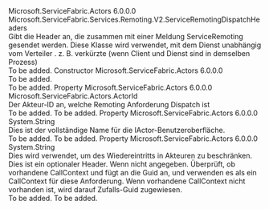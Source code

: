 <Type Name="ActorRemotingDispatchHeaders" FullName="Microsoft.ServiceFabric.Actors.Remoting.V2.ActorRemotingDispatchHeaders">
  <TypeSignature Language="C#" Value="public class ActorRemotingDispatchHeaders : Microsoft.ServiceFabric.Services.Remoting.V2.ServiceRemotingDispatchHeaders" />
  <TypeSignature Language="ILAsm" Value=".class public auto ansi beforefieldinit ActorRemotingDispatchHeaders extends Microsoft.ServiceFabric.Services.Remoting.V2.ServiceRemotingDispatchHeaders" />
  <TypeSignature Language="DocId" Value="T:Microsoft.ServiceFabric.Actors.Remoting.V2.ActorRemotingDispatchHeaders" />
  <TypeSignature Language="VB.NET" Value="Public Class ActorRemotingDispatchHeaders&#xA;Inherits ServiceRemotingDispatchHeaders" />
  <TypeSignature Language="F#" Value="type ActorRemotingDispatchHeaders = class&#xA;    inherit ServiceRemotingDispatchHeaders" />
  <AssemblyInfo>
    <AssemblyName>Microsoft.ServiceFabric.Actors</AssemblyName>
    <AssemblyVersion>6.0.0.0</AssemblyVersion>
  </AssemblyInfo>
  <Base>
    <BaseTypeName>Microsoft.ServiceFabric.Services.Remoting.V2.ServiceRemotingDispatchHeaders</BaseTypeName>
  </Base>
  <Interfaces />
  <Docs>
    <summary>
            Gibt die Header an, die zusammen mit einer Meldung ServiceRemoting gesendet werden. Diese Klasse wird verwendet, mit dem Dienst unabhängig vom Verteiler <see cref="T:Microsoft.ServiceFabric.Actors.Remoting.V2.Runtime.ActorServiceRemotingDispatcher" /> . z. B. verkürzte (wenn Client und Dienst sind in demselben Prozess)
            </summary>
    <remarks>To be added.</remarks>
  </Docs>
  <Members>
    <Member MemberName=".ctor">
      <MemberSignature Language="C#" Value="public ActorRemotingDispatchHeaders ();" />
      <MemberSignature Language="ILAsm" Value=".method public hidebysig specialname rtspecialname instance void .ctor() cil managed" />
      <MemberSignature Language="DocId" Value="M:Microsoft.ServiceFabric.Actors.Remoting.V2.ActorRemotingDispatchHeaders.#ctor" />
      <MemberSignature Language="VB.NET" Value="Public Sub New ()" />
      <MemberType>Constructor</MemberType>
      <AssemblyInfo>
        <AssemblyName>Microsoft.ServiceFabric.Actors</AssemblyName>
        <AssemblyVersion>6.0.0.0</AssemblyVersion>
      </AssemblyInfo>
      <Parameters />
      <Docs>
        <summary>To be added.</summary>
        <remarks>To be added.</remarks>
      </Docs>
    </Member>
    <Member MemberName="ActorId">
      <MemberSignature Language="C#" Value="public Microsoft.ServiceFabric.Actors.ActorId ActorId { get; set; }" />
      <MemberSignature Language="ILAsm" Value=".property instance class Microsoft.ServiceFabric.Actors.ActorId ActorId" />
      <MemberSignature Language="DocId" Value="P:Microsoft.ServiceFabric.Actors.Remoting.V2.ActorRemotingDispatchHeaders.ActorId" />
      <MemberSignature Language="VB.NET" Value="Public Property ActorId As ActorId" />
      <MemberSignature Language="F#" Value="member this.ActorId : Microsoft.ServiceFabric.Actors.ActorId with get, set" Usage="Microsoft.ServiceFabric.Actors.Remoting.V2.ActorRemotingDispatchHeaders.ActorId" />
      <MemberType>Property</MemberType>
      <AssemblyInfo>
        <AssemblyName>Microsoft.ServiceFabric.Actors</AssemblyName>
        <AssemblyVersion>6.0.0.0</AssemblyVersion>
      </AssemblyInfo>
      <ReturnValue>
        <ReturnType>Microsoft.ServiceFabric.Actors.ActorId</ReturnType>
      </ReturnValue>
      <Docs>
        <summary>
            Der Akteur-ID an, welche Remoting Anforderung Dispatch ist
            </summary>
        <value>To be added.</value>
        <remarks>To be added.</remarks>
      </Docs>
    </Member>
    <Member MemberName="ActorInterfaceName">
      <MemberSignature Language="C#" Value="public string ActorInterfaceName { get; set; }" />
      <MemberSignature Language="ILAsm" Value=".property instance string ActorInterfaceName" />
      <MemberSignature Language="DocId" Value="P:Microsoft.ServiceFabric.Actors.Remoting.V2.ActorRemotingDispatchHeaders.ActorInterfaceName" />
      <MemberSignature Language="VB.NET" Value="Public Property ActorInterfaceName As String" />
      <MemberSignature Language="F#" Value="member this.ActorInterfaceName : string with get, set" Usage="Microsoft.ServiceFabric.Actors.Remoting.V2.ActorRemotingDispatchHeaders.ActorInterfaceName" />
      <MemberType>Property</MemberType>
      <AssemblyInfo>
        <AssemblyName>Microsoft.ServiceFabric.Actors</AssemblyName>
        <AssemblyVersion>6.0.0.0</AssemblyVersion>
      </AssemblyInfo>
      <ReturnValue>
        <ReturnType>System.String</ReturnType>
      </ReturnValue>
      <Docs>
        <summary>
            Dies ist der vollständige Name für die IActor-Benutzeroberfläche.
            </summary>
        <value>To be added.</value>
        <remarks>To be added.</remarks>
      </Docs>
    </Member>
    <Member MemberName="CallContext">
      <MemberSignature Language="C#" Value="public string CallContext { get; set; }" />
      <MemberSignature Language="ILAsm" Value=".property instance string CallContext" />
      <MemberSignature Language="DocId" Value="P:Microsoft.ServiceFabric.Actors.Remoting.V2.ActorRemotingDispatchHeaders.CallContext" />
      <MemberSignature Language="VB.NET" Value="Public Property CallContext As String" />
      <MemberSignature Language="F#" Value="member this.CallContext : string with get, set" Usage="Microsoft.ServiceFabric.Actors.Remoting.V2.ActorRemotingDispatchHeaders.CallContext" />
      <MemberType>Property</MemberType>
      <AssemblyInfo>
        <AssemblyName>Microsoft.ServiceFabric.Actors</AssemblyName>
        <AssemblyVersion>6.0.0.0</AssemblyVersion>
      </AssemblyInfo>
      <ReturnValue>
        <ReturnType>System.String</ReturnType>
      </ReturnValue>
      <Docs>
        <summary>
            Dies wird verwendet, um des Wiedereintritts in Akteuren zu beschränken. Dies ist ein optionaler Header. Wenn nicht angegeben. Überprüft, ob vorhandene CallContext und fügt an die Guid an, und verwenden es als ein CallContext für diese Anforderung.
            Wenn vorhandene CallContext nicht vorhanden ist, wird darauf Zufalls-Guid zugewiesen.
            </summary>
        <value>To be added.</value>
        <remarks>To be added.</remarks>
      </Docs>
    </Member>
  </Members>
</Type>